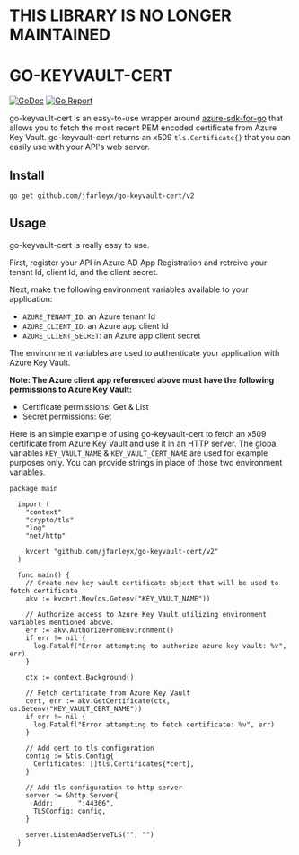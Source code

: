 # THIS LIBRARY IS NO LONGER MAINTAINED

# GO-KEYVAULT-CERT
[![GoDoc](https://godoc.org/github.com/jfarleyx/go-keyvault-cert?status.svg)](http://godoc.org/github.com/jfarleyx/go-keyvault-cert)
[![Go Report](https://goreportcard.com/badge/github.com/jfarleyx/go-keyvault-cert)](https://goreportcard.com/report/github.com/jfarleyx/go-keyvault-cert)

go-keyvault-cert is an easy-to-use wrapper around [azure-sdk-for-go](https://github.com/Azure/azure-sdk-for-go) that allows you 
to fetch the most recent PEM encoded certificate from Azure Key Vault. go-keyvault-cert returns an x509 ```tls.Certificate{}``` that you can easily use with your API's web server.  

## Install

``` go get github.com/jfarleyx/go-keyvault-cert/v2 ```

## Usage

go-keyvault-cert is really easy to use. 

First, register your API in Azure AD App Registration and retreive your tenant Id, client Id, and the client secret. 

Next, make the following environment variables available to your application: 

- ```AZURE_TENANT_ID```: an Azure tenant Id
- ```AZURE_CLIENT_ID```: an Azure app client Id
- ```AZURE_CLIENT_SECRET```: an Azure app client secret

The environment variables are used to authenticate your application with Azure Key Vault. 

**Note: The Azure client app referenced above must have the following permissions to Azure Key Vault:**
- Certificate permissions: Get & List
- Secret permissions: Get

Here is an simple example of using go-keyvault-cert to fetch an x509 certificate from Azure Key Vault and use it in an HTTP server. The global variables ```KEY_VAULT_NAME``` & ```KEY_VAULT_CERT_NAME``` are used for example purposes only. You can provide strings in place of those two environment variables. 

```
package main

  import (
  	"context"
  	"crypto/tls"
  	"log"
  	"net/http"

  	kvcert "github.com/jfarleyx/go-keyvault-cert/v2"
  )

  func main() {
  	// Create new key vault certificate object that will be used to fetch certificate
  	akv := kvcert.New(os.Getenv("KEY_VAULT_NAME"))

  	// Authorize access to Azure Key Vault utilizing environment variables mentioned above.
  	err := akv.AuthorizeFromEnvironment()
  	if err != nil {
  	  log.Fatalf("Error attempting to authorize azure key vault: %v", err)
  	}

  	ctx := context.Background()

  	// Fetch certificate from Azure Key Vault
  	cert, err := akv.GetCertificate(ctx, os.Getenv("KEY_VAULT_CERT_NAME"))
  	if err != nil {
  	  log.Fatalf("Error attempting to fetch certificate: %v", err)
  	}
  	
  	// Add cert to tls configuration
  	config := &tls.Config{
  	  Certificates: []tls.Certificates{*cert},
  	}

  	// Add tls configuration to http server
  	server := &http.Server{
  	  Addr:      ":44366",
  	  TLSConfig: config,
  	}

  	server.ListenAndServeTLS("", "")
  }
```



